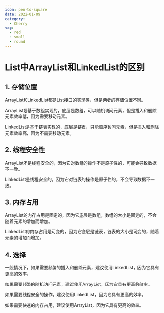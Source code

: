 ```yaml
---
icon: pen-to-square
date: 2022-01-09
category:
  - Cherry
tag:
  - red
  - small
  - round
---
```


# List中ArrayList和LinkedList的区别
## 1. 存储位置
ArrayList和LinkedList都是List接口的实现类，但是两者的存储位置不同。

ArrayList是基于数组实现的，底层是数组，可以随机访问元素，但是插入和删除元素效率低，因为需要移动元素。

LinkedList是基于链表实现的，底层是链表，只能顺序访问元素，但是插入和删除元素效率高，因为不需要移动元素。

## 2. 线程安全性
ArrayList不是线程安全的，因为它对数组的操作不是原子性的，可能会导致数据不一致。

LinkedList是线程安全的，因为它对链表的操作是原子性的，不会导致数据不一致。

## 3. 内存占用
ArrayList的内存占用是固定的，因为它底层是数组，数组的大小是固定的，不会随着元素的增加而增加。

LinkedList的内存占用是可变的，因为它底层是链表，链表的大小是可变的，随着元素的增加而增加。

## 4. 选择
一般情况下，如果需要频繁的插入和删除元素，建议使用LinkedList，因为它具有更高的效率。

如果需要频繁的随机访问元素，建议使用ArrayList，因为它具有更高的效率。

如果需要线程安全的操作，建议使用LinkedList，因为它具有更高的效率。

如果需要快速的内存占用，建议使用ArrayList，因为它具有更高的效率。

